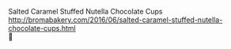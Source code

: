 Salted Caramel Stuffed Nutella Chocolate Cups	http://bromabakery.com/2016/06/salted-caramel-stuffed-nutella-chocolate-cups.html	
਍